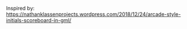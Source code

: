 
Inspired by: https://nathanklassenprojects.wordpress.com/2018/12/24/arcade-style-initials-scoreboard-in-gml/
